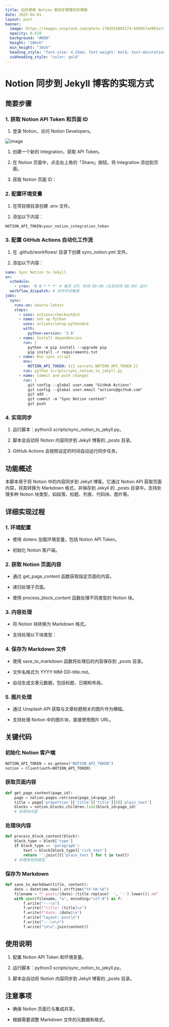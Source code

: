 ```yaml
---
title: 如何使用 Notion 来同步管理你的博客
date: 2025-04-01
layout: post
banner:
  image: https://images.unsplash.com/photo-1704555805274-b96957a4981a?crop=entropy&cs=tinysrgb&fit=max&fm=jpg&ixid=M3w2OTIwMzJ8MHwxfHJhbmRvbXx8fHx8fHx8fDE3NDM0ODkwMzJ8&ixlib=rb-4.0.3&q=80&w=1080
  opacity: 0.618
  background: "#000"
  height: "100vh"
  min_height: "38vh"
  heading_style: "font-size: 4.25em; font-weight: bold; text-decoration: underline"
  subheading_style: "color: gold"
---
```


# Notion 同步到 Jekyll 博客的实现方式

## 简要步骤

### 1. 获取 Notion API Token 和页面 ID

1. 登录 Notion，访问 Notion Developers。

![image](https://prod-files-secure.s3.us-west-2.amazonaws.com/a7a0cc5a-89b9-4cda-8686-1fba0ca52f40/d19c1afe-dea5-4312-9333-786b0ba83054/image.png?X-Amz-Algorithm=AWS4-HMAC-SHA256&X-Amz-Content-Sha256=UNSIGNED-PAYLOAD&X-Amz-Credential=ASIAZI2LB4667XMXDOFF%2F20250401%2Fus-west-2%2Fs3%2Faws4_request&X-Amz-Date=20250401T063032Z&X-Amz-Expires=3600&X-Amz-Security-Token=IQoJb3JpZ2luX2VjEEsaCXVzLXdlc3QtMiJHMEUCIQC2ZbHNsTFE%2FipaADMNyhmkQuP8aeZdR%2FKgF7hPWwq5UQIgFV1ELgDj7HFMGGdPGzNR%2B4wHuwIbtsnFp%2B%2B25raEV7cqiAQItP%2F%2F%2F%2F%2F%2F%2F%2F%2F%2FARAAGgw2Mzc0MjMxODM4MDUiDEeKnJ7IOWyR84nELircA%2BY50CaqtEha98cV3E6%2FZtuscc0GUSH9mW6VqcdyTsCMKMuWBG3aLZqjoIZBWTkuAT0xCFpcQYeitK8GDueAU2SSA6eut4mqI7K6AQ0IXXtJXffhGtlcHO5SvRL%2B7JBQLX0K127uiKfpZGmkh%2BSdbbQi1VpZYbpHyH3PEgrRpysaCIvsD2zvZXrLNEU%2BuBZxEYo09rueYUzwQddZ41o76DM%2B7vpi%2Fg%2Bu9itrIABjaS5yYS4W7rgaPmEE4YwbYdUNf15fjtjggnSHaGCbze7wTGtxIG95roqpVS6bl%2BizVUROvcfVFTZRpS7JpzVmyCBGfGRNDHfl70EvY1DOvVjdysDSgJ8I8xDAYQZHQtR3EJiGQu0H%2BJlxl%2FSeC9V%2Fy%2FAA0dOv%2B4ExY%2Fh9SG5QZgxSe8GgTaPpe1Hvym%2FicmxjNHFYaUuInXakOv65GwfO23%2BS0HdYMlNpO8Zb3qOQ3bFtQdj1wE%2FfE7gMHXOj1mPnZ6HiceltdcbpDHmHBQS8Lq54419Y8yGNyETEf5rHeOwWwGtlpthR%2F%2FI0kmUBoqCvD4ra8PHGGFPsREWNGzijicK8zfJvC4OvnsRpf8CdcguMTwAljnnGbCMTx0%2BaKLSx7desleUPyHSLaAenbKg3MK2krb8GOqUBjj0dxmtUbJ9sXLbC5YX1JI3g0tYxGpgBbz%2BxtJrOK8LvsLuTSxFPTwJHAhIFDFP0o4jMVND11VxZkW4VT9DJ%2FhXKBM0Lo0MV5%2F6X3tj7xbpJipTC6QNnqqh%2Bfwpe5t79uK%2BVwgwB4mXV8N0SNZy5%2BhY5uIBpXiItyuV9hyA83cdIvULmJAOs02Bp2VHxx9IPm1j3gOH%2FMirDse50qRMCmw%2BBkgPO&X-Amz-Signature=f03c6d2910b86c12df4afcddc14c3842aecc1bd73cef5d449239388202359a98&X-Amz-SignedHeaders=host&x-id=GetObject)

1. 创建一个新的 Integration，获取 API Token。

1. 在 Notion 页面中，点击右上角的「Share」按钮，将 Integration 添加到页面。

1. 获取 Notion 页面 ID：


### 2. 配置环境变量

1. 在项目根目录创建 .env 文件。

1. 添加以下内容：

```javascript
NOTION_API_TOKEN=your_notion_integration_token
```

### 3. 配置 GitHub Actions 自动化工作流

1. 在 .github/workflows/ 目录下创建 sync_notion.yml 文件。

1. 添加以下内容：

```yaml
name: Sync Notion to Jekyll
on:
  schedule:
    - cron: '0 0 * * *' # 每天 UTC 时间 00:00（北京时间 08:00）运行
  workflow_dispatch: # 支持手动触发
jobs:
  sync:
    runs-on: ubuntu-latest
    steps:
      - uses: actions/checkout@v3
      - name: Set up Python
        uses: actions/setup-python@v4
        with:
          python-version: '3.9'
      - name: Install dependencies
        run: |
          python -m pip install --upgrade pip
          pip install -r requirements.txt
      - name: Run sync script
        env:
          NOTION_API_TOKEN: ${{ secrets.NOTION_API_TOKEN }}
        run: python scripts/sync_notion_to_jekyll.py
      - name: Commit and push changes
        run: |
          git config --global user.name "GitHub Actions"
          git config --global user.email "actions@github.com"
          git add .
          git commit -m "Sync Notion content"
          git push
```

### 4. 实现同步

1. 运行脚本：python3 scripts/sync_notion_to_jekyll.py。

1. 脚本会自动将 Notion 内容同步到 Jekyll 博客的 _posts 目录。

1. GitHub Actions 会按照设定的时间自动运行同步任务。

## 功能概述

本脚本用于将 Notion 中的内容同步到 Jekyll 博客。它通过 Notion API 获取页面内容，将其转换为 Markdown 格式，并保存到 Jekyll 的 _posts 目录中。支持处理多种 Notion 块类型，如段落、标题、列表、代码块、图片等。

## 详细实现过程

### 1. 环境配置

- 使用 dotenv 加载环境变量，包括 Notion API Token。

- 初始化 Notion 客户端。

### 2. 获取 Notion 页面内容

- 通过 get_page_content 函数获取指定页面的内容。

- 递归处理子页面。

- 使用 process_block_content 函数处理不同类型的 Notion 块。

### 3. 内容处理

- 将 Notion 块转换为 Markdown 格式。

- 支持处理以下块类型：


### 4. 保存为 Markdown 文件

- 使用 save_to_markdown 函数将处理后的内容保存到 _posts 目录。

- 文件名格式为 YYYY-MM-DD-title.md。

- 自动生成文章元数据，包括标题、日期和布局。

### 5. 图片处理

- 通过 Unsplash API 获取与文章标题相关的图片作为横幅。

- 支持处理 Notion 中的图片块，直接使用图片 URL。

## 关键代码

### 初始化 Notion 客户端

```python
NOTION_API_TOKEN = os.getenv("NOTION_API_TOKEN")
notion = Client(auth=NOTION_API_TOKEN)
```

### 获取页面内容

```python
def get_page_content(page_id):
    page = notion.pages.retrieve(page_id=page_id)
    title = page['properties']['title']['title'][0]['plain_text']
    blocks = notion.blocks.children.list(block_id=page_id)
    # 处理块内容
```

### 处理块内容

```python
def process_block_content(block):
    block_type = block['type']
    if block_type == 'paragraph':
        text = block[block_type]['rich_text']
        return ''.join([t['plain_text'] for t in text])
    # 处理其他块类型
```

### 保存为 Markdown

```python
def save_to_markdown(title, content):
    date = datetime.now().strftime("%Y-%m-%d")
    filename = f"_posts/{date}-{title.replace(' ', '-').lower()}.md"
    with open(filename, "w", encoding="utf-8") as f:
        f.write("---\n")
        f.write(f"title: {title}\n")
        f.write(f"date: {date}\n")
        f.write("layout: post\n")
        f.write("---\n\n")
        f.write("\n\n".join(content))
```

## 使用说明

1. 配置 Notion API Token 和环境变量。

1. 运行脚本：python3 scripts/sync_notion_to_jekyll.py。

1. 脚本会自动将 Notion 内容同步到 Jekyll 博客的 _posts 目录。

## 注意事项

- 确保 Notion 页面已与集成共享。

- 根据需要调整 Markdown 文件的元数据和格式。